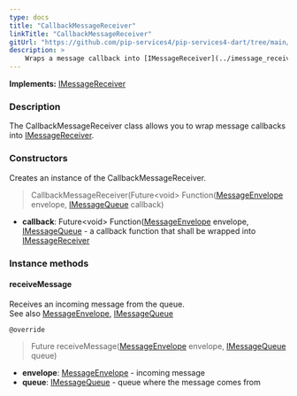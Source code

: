```yaml
---
type: docs
title: "CallbackMessageReceiver"
linkTitle: "CallbackMessageReceiver"
gitUrl: "https://github.com/pip-services4/pip-services4-dart/tree/main/pip-services4-messaging-dart"
description: >
    Wraps a message callback into [IMessageReceiver](../imessage_receiver)
---
```


**Implements:** [IMessageReceiver](../imessage_receiver)

### Description

The CallbackMessageReceiver class allows you to wrap message callbacks into [IMessageReceiver](../imessage_receiver). 

### Constructors
Creates an instance of the CallbackMessageReceiver.

> CallbackMessageReceiver(Future\<void\> Function([MessageEnvelope](../message_envelope) envelope, [IMessageQueue](../imessage_queue) callback)
    

- **callback**: Future\<void\> Function([MessageEnvelope](../message_envelope) envelope, [IMessageQueue](../imessage_queue) - a callback function that shall be wrapped into [IMessageReceiver](../imessage_receiver)

### Instance methods

#### receiveMessage
Receives an incoming message from the queue.  
See also [MessageEnvelope](../message_envelope), [IMessageQueue](../imessage_queue)

`@override`
> Future receiveMessage([MessageEnvelope](../message_envelope) envelope, [IMessageQueue](../imessage_queue) queue)

- **envelope**: [MessageEnvelope](../message_envelope) - incoming message
- **queue**: [IMessageQueue](../imessage_queue) - queue where the message comes from
